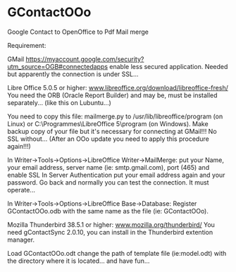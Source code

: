 # GContactOOo
Google Contact to OpenOffice to Pdf Mail merge

Requirement:

GMail https://myaccount.google.com/security?utm_source=OGB#connectedapps
  enable less secured application. Needed but apparently the connection is under SSL...
  
Libre Office 5.0.5 or higher: www.libreoffice.org/download/libreoffice-fresh/
  You need the ORB (Oracle Report Builder) and may be, must be installed separately... (like this on Lubuntu...)

  You need to copy this file: mailmerge.py to /usr/lib/libreoffice/program (on Linux)
  or C:\Programmes\LibreOffice 5\program (on Windows).
  Make backup copy of your file but it's necessary for connecting at GMail!!! No SSL without...
  (After an OOo update you need to apply this procedure again!!!) 

  In Writer->Tools->Options->LibreOffice Writer->MailMerge:
  put your Name, your email address, server name (ie: smtp.gmail.com), port (465) and enable SSL
  In Server Authentication put your email address again and your password.
  Go back and normally you can test the connection. It must operate...

  In Writer->Tools->Options->LibreOffice Base->Database:
  Register GContactOOo.odb with the same name as the file (ie: GContactOOo).
  
  
Mozilla Thunderbird 38.5.1 or higher: www.mozilla.org/thunderbird/
  You need gContactSync 2.0.10, you can install in the Thunderbird extention manager.

Load GContactOOo.odt change the path of template file (ie:model.odt) with the directory where it is located...
and have fun...

